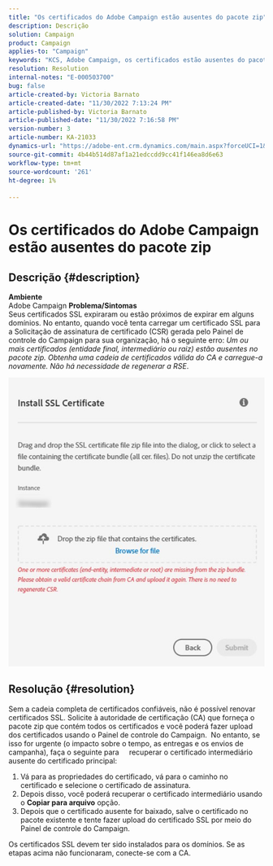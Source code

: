 ```yaml
---
title: "Os certificados do Adobe Campaign estão ausentes do pacote zip"
description: Descrição
solution: Campaign
product: Campaign
applies-to: "Campaign"
keywords: "KCS, Adobe Campaign, os certificados estão ausentes do pacote zip, ssl, domínio, painel de controle"
resolution: Resolution
internal-notes: "E-000503700"
bug: false
article-created-by: Victoria Barnato
article-created-date: "11/30/2022 7:13:24 PM"
article-published-by: Victoria Barnato
article-published-date: "11/30/2022 7:16:58 PM"
version-number: 3
article-number: KA-21033
dynamics-url: "https://adobe-ent.crm.dynamics.com/main.aspx?forceUCI=1&pagetype=entityrecord&etn=knowledgearticle&id=5b5a340b-e370-ed11-9561-6045bd006a22"
source-git-commit: 4b44b514d87af1a21edccdd9cc41f146ea8d6e63
workflow-type: tm+mt
source-wordcount: '261'
ht-degree: 1%

---
```


# Os certificados do Adobe Campaign estão ausentes do pacote zip

## Descrição {#description}

<b>Ambiente</b>
 <br>
Adobe Campaign
<b>Problema/Sintomas</b>
 <br>
Seus certificados SSL expiraram ou estão próximos de expirar em alguns domínios. No entanto, quando você tenta carregar um certificado SSL para a Solicitação de assinatura de certificado (CSR) gerada pelo Painel de controle do Campaign para sua organização, há o seguinte erro: *Um ou mais certificados (entidade final, intermediário ou raiz) estão ausentes no pacote zip. Obtenha uma cadeia de certificados válida do CA e carregue-a novamente. Não há necessidade de regenerar a RSE*.


![](assets/___5e5a340b-e370-ed11-9561-6045bd006a22___.png)


## Resolução {#resolution}


Sem a cadeia completa de certificados confiáveis, não é possível renovar certificados SSL. Solicite à autoridade de certificação (CA) que forneça o pacote zip que contém todos os certificados e você poderá fazer upload dos certificados usando o Painel de controle do Campaign.  No entanto, se isso for urgente (o impacto sobre o tempo, as entregas e os envios de campanha), faça o seguinte para &#x200B; &#x200B; &#x200B; &#x200B; recuperar o certificado intermediário ausente do certificado principal:

1. Vá para as propriedades do certificado, vá para o caminho no certificado e selecione o certificado de assinatura.
2. Depois disso, você poderá recuperar o certificado intermediário usando o <b>Copiar para arquivo</b> opção.
3. Depois que o certificado ausente for baixado, salve o certificado no pacote existente e tente fazer upload do certificado SSL por meio do Painel de controle do Campaign.


Os certificados SSL devem ter sido instalados para os domínios. Se as etapas acima não funcionaram, conecte-se com a CA.
